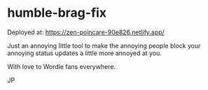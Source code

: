 # humble-brag-fix

Deployed at: https://zen-poincare-90e826.netlify.app/

Just an annoying little tool to make the annoying people block your annoying status updates a little more annoyed at you.

With love to Wordle fans everywhere.

JP
